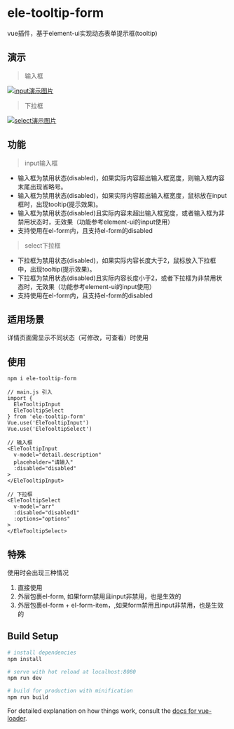 # ele-tooltip-form

vue插件，基于element-ui实现动态表单提示框(tooltip)

## 演示

> 输入框

[![input演示图片](http://qam0b3d9s.bkt.clouddn.com/ele-tooltip-input.gif "input演示图片")](https://github.com/tiandaoyi/ele-tooltip-input "input演示图片")

> 下拉框

[![select演示图片](http://qam0b3d9s.bkt.clouddn.com/ele-tooltip-select.gif "select演示图片")](https://github.com/tiandaoyi/ele-tooltip-input "select演示图片")

## 功能

> input输入框

- 输入框为禁用状态(disabled)，如果实际内容超出输入框宽度，则输入框内容末尾出现省略号。
- 输入框为禁用状态(disabled)，如果实际内容超出输入框宽度，鼠标放在input框时，出现tooltip(提示效果)。
- 输入框为禁用状态(disabled)且实际内容未超出输入框宽度，或者输入框为非禁用状态时，无效果（功能参考element-ui的input使用）
- 支持使用在el-form内，且支持el-form的disabled

> select下拉框

- 下拉框为禁用状态(disabled)，如果实际内容长度大于2，鼠标放入下拉框中，出现tooltip(提示效果)。
- 下拉框为禁用状态(disabled)且实际内容长度小于2，或者下拉框为非禁用状态时，无效果（功能参考element-ui的input使用）
- 支持使用在el-form内，且支持el-form的disabled

## 适用场景

详情页面需显示不同状态（可修改，可查看）时使用

## 使用

```
npm i ele-tooltip-form

// main.js 引入
import {
  EleTooltipInput
  EleTooltipSelect
} from 'ele-tooltip-form'
Vue.use('EleTooltipInput')
Vue.use('EleTooltipSelect')

// 输入框
<EleTooltipInput
  v-model="detail.description"
  placeholder="请输入"
  :disabled="disabled"
>
</EleTooltipInput>

// 下拉框
<EleTooltipSelect 
  v-model="arr" 
  :disabled="disabled1"
  :options="options"
>
</EleTooltipSelect>
```



## 特殊

使用时会出现三种情况
1. 直接使用
2. 外层包裹el-form, 如果form禁用且input非禁用，也是生效的
3. 外层包裹el-form + el-form-item，,如果form禁用且input非禁用，也是生效的



## Build Setup

``` bash
# install dependencies
npm install

# serve with hot reload at localhost:8080
npm run dev

# build for production with minification
npm run build
```

For detailed explanation on how things work, consult the [docs for vue-loader](http://vuejs.github.io/vue-loader).
